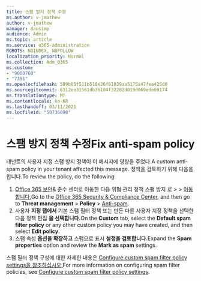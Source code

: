 ```yaml
---
title: 스팸 방지 정책 수정
ms.author: v-jmathew
author: v-jmathew
manager: dansimp
audience: Admin
ms.topic: article
ms.service: o365-administration
ROBOTS: NOINDEX, NOFOLLOW
localization_priority: Normal
ms.collection: Adm_O365
ms.custom:
- "9000760"
- "7391"
ms.openlocfilehash: 509b05f511b518e26f61039aa5175a47fea425d0
ms.sourcegitcommit: 6312ee31561db36104f32282d019d069ede69174
ms.translationtype: MT
ms.contentlocale: ko-KR
ms.lasthandoff: 03/11/2021
ms.locfileid: "50736698"
---
```

# <a name="fix-anti-spam-policy"></a><span data-ttu-id="aa74a-102">스팸 방지 정책 수정</span><span class="sxs-lookup"><span data-stu-id="aa74a-102">Fix anti-spam policy</span></span>

<span data-ttu-id="aa74a-103">테넌트의 사용자 지정 스팸 방지 정책이 이 메시지에 영향을 주었다.</span><span class="sxs-lookup"><span data-stu-id="aa74a-103">A custom anti-spam policy in your tenant affected this message.</span></span> <span data-ttu-id="aa74a-104">정책을 검토하기 위해 다음을 합니다.</span><span class="sxs-lookup"><span data-stu-id="aa74a-104">To review the policy, do the following:</span></span>

1. <span data-ttu-id="aa74a-105">[Office 365 보안](https://go.microsoft.com/fwlink/p/?linkid=2077143)& 준수 센터로 이동한 다음 위협 관리 정책 스팸 방지 로  >    >  [이동 합니다.](https://go.microsoft.com/fwlink/?linkid=2101518)</span><span class="sxs-lookup"><span data-stu-id="aa74a-105">Go to the [Office 365 Security & Compliance Center](https://go.microsoft.com/fwlink/p/?linkid=2077143), and then go to **Threat management** > **Policy** > [Anti-spam](https://go.microsoft.com/fwlink/?linkid=2101518).</span></span>
2. <span data-ttu-id="aa74a-106">사용자 **지정 탭에서**  기본 스팸 필터 정책 또는 만든 다른 사용자 지정 정책을 선택한 다음 정책 편집 **을 선택합니다.**</span><span class="sxs-lookup"><span data-stu-id="aa74a-106">On the **Custom** tab, select the **Default spam filter policy** or any other custom policy you may have created, and then select **Edit policy**.</span></span>
3. <span data-ttu-id="aa74a-107">스팸 속성 **옵션을 확장하고** 스팸으로 표시 **설정을 검토합니다.**</span><span class="sxs-lookup"><span data-stu-id="aa74a-107">Expand the **Spam properties** option and review the **Mark as spam** settings.</span></span>

<span data-ttu-id="aa74a-108">스팸 필터 정책 구성에 대한 자세한 내용은 [Configure custom spam filter policy settings을 참조하십시오.](https://go.microsoft.com/fwlink/?linkid=2101054)</span><span class="sxs-lookup"><span data-stu-id="aa74a-108">For more information on configuring spam filter policies, see [Configure custom spam filter policy settings](https://go.microsoft.com/fwlink/?linkid=2101054).</span></span>
